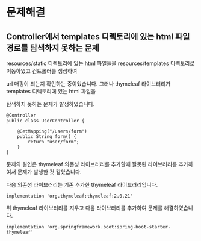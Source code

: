 # 문제해결

## Controller에서 templates 디렉토리에 있는 html 파일 경로를 탐색하지 못하는 문제

resources/static 디렉토리에 있는 html 파일들을 resources/templates 디렉토리로 이동하였고 컨트롤러를 생성하여

url 매핑이 되는지 확인하는 중이었습니다. 그러나 thymeleaf 라이브러리가 templates 디렉토리에 있는 html 파일을

탐색하지 못하는 문제가 발생하였습니다.

```text
@Controller
public class UserController {

    @GetMapping("/users/form")
    public String form() {
        return "user/form";
    }
}
```

문제의 원인은 thymeleaf 의존성 라이브러리를 추가할때 잘못된 라이브러리를 추가하여서 문제가 발생한 것 같았습니다.

다음 의존성 라이브러리는 기존 추가한 thymeleaf 라이브러리입니다.

```text
implementation 'org.thymeleaf:thymeleaf:2.0.21'
```

위 thymeleaf 라이브러리를 지우고 다음 라이브러리를 추가하여 문제를 해결하였습니다.

```text
implementation 'org.springframework.boot:spring-boot-starter-thymeleaf'
```
